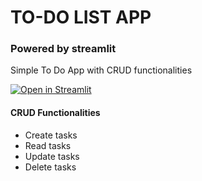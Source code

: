# TO-DO LIST APP
### Powered by streamlit

Simple To Do App with CRUD functionalities

[![Open in Streamlit](https://static.streamlit.io/badges/streamlit_badge_black_white.svg)](https://paulrousset-streamlit-todo-app-app-800ixm.streamlitapp.com/)


#### CRUD Functionalities
+ Create tasks
+ Read tasks
+ Update tasks
+ Delete tasks
